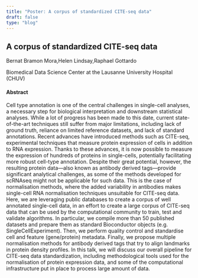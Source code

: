 ```yaml
---
title: "Poster: A corpus of standardized CITE-seq data"
draft: false
type: "blog"
---
```


## A corpus of standardized CITE-seq data

Bernat Bramon Mora,Helen Lindsay,Raphael Gottardo

Biomedical Data Science Center at the Lausanne University Hospital (CHUV)

#### Abstract

Cell type annotation is one of the central challenges in single-cell analyses, a necessary step for biological interpretation and downstream statistical analyses. While a lot of progress has been made to this date, current state-of-the-art techniques still suffer from major limitations, including lack of ground truth, reliance on limited reference datasets, and lack of standard annotations. Recent advances have introduced methods such as CITE-seq, experimental techniques that measure protein expression of cells in addition to RNA expression. Thanks to these advances, it is now possible to measure the expression of hundreds of proteins in single-cells, potentially facilitating more robust cell-type annotation. Despite their great potential, however, the resulting protein data—also known as antibody derived tags—provide significant analytical challenges, as some of the methods developed for scRNAseq might not be applicable for such data. This is the case of normalisation methods, where the added variability in antibodies makes single-cell RNA normalisation techniques unsuitable for CITE-seq data. Here, we are leveraging public databases to create a corpus of well annotated single-cell data, in an effort to create a large corpus of CITE-seq data that can be used by the computational community to train, test and validate algorithms. In particular, we compile more than 50 published datasets and prepare them as standard Bioconductor objects (e.g. SingleCellExperiment). Then, we perform quality control and standardise cell and feature (gene/protein) metadata. Finally, we propose multiple normalisation methods for antibody derived tags that try to align landmarks in protein density profiles. In this talk, we will discuss our overall pipeline for CITE-seq data standardization, including methodological tools used for the normalisation of protein expression data, and some of the computational infrastructure put in place to process large amount of data.
